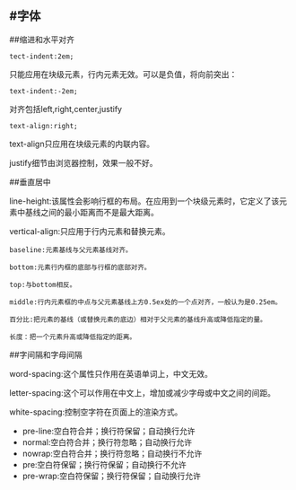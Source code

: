 #字体
---
##缩进和水平对齐

	tect-indent:2em;

只能应用在块级元素，行内元素无效。可以是负值，将向前突出：

	text-indent:-2em;

对齐包括left,right,center,justify

	text-align:right;
text-align只应用在块级元素的内联内容。

justify细节由浏览器控制，效果一般不好。

##垂直居中

line-height:该属性会影响行框的布局。在应用到一个块级元素时，它定义了该元素中基线之间的最小距离而不是最大距离。

vertical-align:只应用于行内元素和替换元素。

	baseline:元素基线与父元素基线对齐。

	bottom:元素行内框的底部与行框的底部对齐。

	top:与bottom相反。

	middle:行内元素框的中点与父元素基线上方0.5ex处的一个点对齐，一般认为是0.25em。

	百分比:把元素的基线（或替换元素的底边）相对于父元素的基线升高或降低指定的量。

	长度：把一个元素升高或降低指定的距离。

##字间隔和字母间隔

word-spacing:这个属性只作用在英语单词上，中文无效。

letter-spacing:这个可以作用在中文上，增加或减少字母或中文之间的间距。

white-spacing:控制空字符在页面上的渲染方式。

- pre-line:空白符合并；换行符保留；自动换行允许
- normal:空白符合并；换行符忽略；自动换行允许
- nowrap:空白符合并；换行符忽略；自动换行不允许
- pre:空白符保留；换行符保留；自动换行不允许
- pre-wrap:空白符保留；换行符保留；自动换行允许